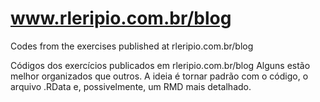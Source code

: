 # www.rleripio.com.br/blog

Codes from the exercises published at rleripio.com.br/blog

Códigos dos exercícios publicados em rleripio.com.br/blog
Alguns estão melhor organizados que outros. A ideia é tornar padrão com o código, o arquivo .RData e, possivelmente, um RMD mais detalhado. 
